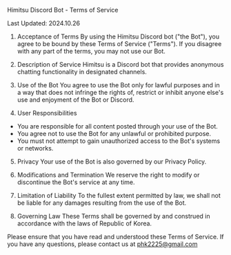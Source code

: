Himitsu Discord Bot - Terms of Service

Last Updated: 2024.10.26

1. Acceptance of Terms
By using the Himitsu Discord bot ("the Bot"), you agree to be bound by these Terms of Service ("Terms"). If you disagree with any part of the terms, you may not use our Bot.

2. Description of Service
Himitsu is a Discord bot that provides anonymous chatting functionality in designated channels.

3. Use of the Bot
You agree to use the Bot only for lawful purposes and in a way that does not infringe the rights of, restrict or inhibit anyone else's use and enjoyment of the Bot or Discord.

4. User Responsibilities
- You are responsible for all content posted through your use of the Bot.
- You agree not to use the Bot for any unlawful or prohibited purpose.
- You must not attempt to gain unauthorized access to the Bot's systems or networks.

5. Privacy
Your use of the Bot is also governed by our Privacy Policy.

6. Modifications and Termination
We reserve the right to modify or discontinue the Bot's service at any time.

7. Limitation of Liability
To the fullest extent permitted by law, we shall not be liable for any damages resulting from the use of the Bot.

8. Governing Law
These Terms shall be governed by and construed in accordance with the laws of Republic of Korea.

Please ensure that you have read and understood these Terms of Service. If you have any questions, please contact us at phk2225@gmail.com
